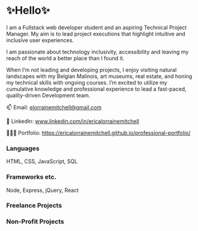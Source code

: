 # ✨Hello✨

<!--
**ericaLorraineMitchell/ericaLorraineMitchell** is a ✨ _special_ ✨ repository because its `README.md` (this file) appears on your GitHub profile.

Here are some ideas to get you started:

- 🔭 I’m currently working on ...
- 🌱 I’m currently learning ...
- 👯 I’m looking to collaborate on ...
- 🤔 I’m looking for help with ...
- 💬 Ask me about ...
- 📫 How to reach me: ...
- 😄 Pronouns: ...
- ⚡ Fun fact: ...
-->
I am a Fullstack web developer student and an aspiring Technical Project Manager. My aim is to lead project executions that highlight intuitive and inclusive user experiences. 

I am passionate about technology inclusivity, accessibility and leaving my reach of the world a better place than I found it.

When I’m not leading and developing projects, I enjoy visiting natural landscapes with my Belgian Malinois, art museums, real estate, and honing my technical skills with ongoing  courses. I’m excited to utilize my cumulative knowledge and professional experience to lead a fast-paced, quality-driven Development team.


📫 Email: elorrainemitchell@gmail.com

🔗 LinkedIn: www.linkedin.com/in/ericalorrainemitchell

👩🏾‍💻 Portfolio: https://ericalorrainemitchell.github.io/professional-portfolio/


### Languages
HTML, CSS, JavaScript, SQL

### Frameworks etc.
Node, Express, jQuery, React

### Freelance Projects

### Non-Profit Projects
